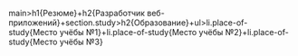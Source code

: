 main>h1{Резюме}+h2{Разработчик веб-приложений}+section.study>h2{Образование}+ul>li.place-of-study{Место учёбы №1}+li.place-of-study{Место учёбы №2}+li.place-of-study{Место учёбы №3}
